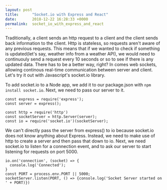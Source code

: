 ```yaml
---
layout: post
title:      "Socket.io with Express and React"
date:       2018-12-22 16:28:33 +0000
permalink:  socket_io_with_express_and_react
---
```



Traditionally, a client sends an http request to a client and the client sends back information to the client. Http is stateless, so requests aren't aware of any previous requests. This means that if we wanted to check if something is updated(let's say, weather info from a weather API), we would need to continuouly send a request every 10 seconds or so to see if there is any updated data. There has to be a better way, right? In comes web sockets, allowing continous real-time communication between server and client. Let's try it out with Javascript's socket.io library. 

To add socket.io to a Node app, we add it to our package.json with `npm install socket.io`. Next, we need to pass our server to it. 

```
const express = require('express');
const server = express();

const http = require('http')
const socketServer = http.Server(server);
const io = require('socket.io')(socketServer); 
```

We can't directly pass the server from express() to io because socket.io does not know anything about Express. Instead, we need to make use of http to create a server and then pass that down to io. Next, we need socket.io to listen for a connection event, and to ask our server to start listening for requests on port 5000.
```
io.on('connection', (socket) => {
  console.log('Connected'); 
}
const PORT = process.env.PORT || 5000;
socketServer.listen(PORT, () => {console.log('Socket Server started on ' + PORT)})
```


